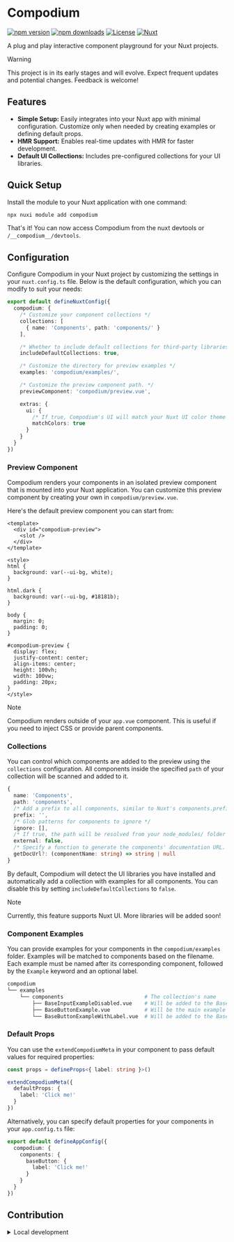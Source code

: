 # Compodium

[![npm version][npm-version-src]][npm-version-href]
[![npm downloads][npm-downloads-src]][npm-downloads-href]
[![License][license-src]][license-href]
[![Nuxt][nuxt-src]][nuxt-href]

A plug and play interactive component playground for your Nuxt projects.

> [!WARNING]
> This project is in its early stages and will evolve. Expect frequent updates and potential changes. Feedback is welcome!

## Features

- **Simple Setup:** Easily integrates into your Nuxt app with minimal configuration. Customize only when needed by creating examples or defining default props.
- **HMR Support:** Enables real-time updates with HMR for faster development.
- **Default UI Collections:** Includes pre-configured collections for your UI libraries.

## Quick Setup

Install the module to your Nuxt application with one command:

```bash
npx nuxi module add compodium
```

That's it! You can now access Compodium from the nuxt devtools or `/__compodium__/devtools`.

## Configuration

Configure Compodium in your Nuxt project by customizing the settings in your `nuxt.config.ts` file. Below is the default configuration, which you can modify to suit your needs:

```ts
export default defineNuxtConfig({
  compodium: {
    /* Customize your component collections */
    collections: [
      { name: 'Components', path: 'components/' }
    ],

    /* Whether to include default collections for third-party libraries. */
    includeDefaultCollections: true,

    /* Customize the directory for preview examples */
    examples: 'compodium/examples/',

    /* Customize the preview component path. */
    previewComponent: 'compodium/preview.vue',

    extras: {
      ui: {
        /* If true, Compodium's UI will match your Nuxt UI color theme */
        matchColors: true
      }
    }
  }
})
```

### Preview Component

Compodium renders your components in an isolated preview component that is mounted into your Nuxt application. You can customize this preview component by creating your own in `compodium/preview.vue`.

Here's the default preview component you can start from:

```vue
<template>
  <div id="compodium-preview">
    <slot />
  </div>
</template>

<style>
html {
  background: var(--ui-bg, white);
}

html.dark {
  background: var(--ui-bg, #18181b);
}

body {
  margin: 0;
  padding: 0;
}

#compodium-preview {
  display: flex;
  justify-content: center;
  align-items: center;
  height: 100vh;
  width: 100vw;
  padding: 20px;
}
</style>
```

> [!NOTE]
> Compodium renders outside of your `app.vue` component. This is useful if you need to inject CSS or provide parent components.

### Collections

You can control which components are added to the preview using the `collections` configuration. All components inside the specified `path` of your collection will be scanned and added to it.

```ts
{
  name: 'Components',
  path: 'components',
  /* Add a prefix to all components, similar to Nuxt's components.prefix option */
  prefix: '',
  /* Glob patterns for components to ignore */
  ignore: [],
  /* If true, the path will be resolved from your node_modules/ folder */
  external: false,
  /* Specify a function to generate the components' documentation URL. This will display a button to go to the component's documentation in the preview if specified */
  getDocUrl?: (componentName: string) => string | null
}
```

By default, Compodium will detect the UI libraries you have installed and automatically add a collection with examples for all components. You can disable this by setting `includeDefaultCollections` to `false`.

> [!NOTE]
> Currently, this feature supports Nuxt UI. More libraries will be added soon!

### Component Examples

You can provide examples for your components in the `compodium/examples` folder. Examples will be matched to components based on the filename. Each example must be named after its corresponding component, followed by the `Example` keyword and an optional label.

```bash
compodium
└── examples
    └── components                          # The collection's name
        ├── BaseInputExampleDisabled.vue    # Will be added to the BaseInput component.
        ├── BaseButtonExample.vue           # Will be the main example for the BaseButton component.
        └── BaseButtonExampleWithLabel.vue  # Will be added to the BaseButton component.
```

### Default Props

You can use the `extendCompodiumMeta` in your component to pass default values for required properties:
```ts
const props = defineProps<{ label: string }>()

extendCompodiumMeta({
  defaultProps: {
    label: 'Click me!'
  }
})
```

Alternatively, you can specify default properties for your components in your `app.config.ts` file:

```ts
export default defineAppConfig({
  compodium: {
    components: {
      baseButton: {
        label: 'Click me!'
      }
    }
  }
})
```

## Contribution

<details>
  <summary>Local development</summary>
  
  ```bash
  # Install dependencies
  pnpm install
  
  # Generate type stubs
  pnpm dev:prepare
  
  # Develop with the playground
  pnpm dev
  
  # Run ESLint
  pnpm lint
  
  # Run typechecks 
  pnpm typechecks 

  # Run Vitest
  pnpm test
  pnpm test:watch
  ```

</details>


<!-- Badges -->
[npm-version-src]: https://img.shields.io/npm/v/compodium/latest.svg?style=flat&colorA=020420&colorB=00DC82
[npm-version-href]: https://npmjs.com/package/compodium

[npm-downloads-src]: https://img.shields.io/npm/dm/compodium.svg?style=flat&colorA=020420&colorB=00DC82
[npm-downloads-href]: https://npm.chart.dev/compodium

[license-src]: https://img.shields.io/npm/l/compodium.svg?style=flat&colorA=020420&colorB=00DC82
[license-href]: https://npmjs.com/package/compodium

[nuxt-src]: https://img.shields.io/badge/Nuxt-020420?logo=nuxt.js
[nuxt-href]: https://nuxt.com
